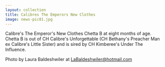 ```yaml
---
layout: collection
title: Calibres The Emperors New Clothes
image: news-pic81.jpg
---
```

Calibre's The Emperor's New Clothes
 Chetta B at eight months of age. Chetta B is out of CH Calibre's Unforgettable (CH Bethany's Preacher Man ex Calibre's Little Sister) and is sired by CH Kimberee's Under The Influence.
 
 
 
 
 Photo by Laura Baldeshwiler at LaBaldeshwiler@hotmail.com
 
